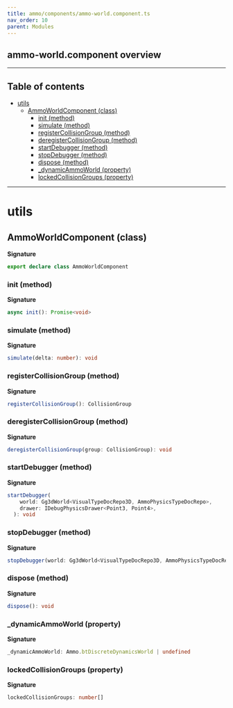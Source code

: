 ```yaml
---
title: ammo/components/ammo-world.component.ts
nav_order: 10
parent: Modules
---
```


## ammo-world.component overview

---

<h2 class="text-delta">Table of contents</h2>

- [utils](#utils)
  - [AmmoWorldComponent (class)](#ammoworldcomponent-class)
    - [init (method)](#init-method)
    - [simulate (method)](#simulate-method)
    - [registerCollisionGroup (method)](#registercollisiongroup-method)
    - [deregisterCollisionGroup (method)](#deregistercollisiongroup-method)
    - [startDebugger (method)](#startdebugger-method)
    - [stopDebugger (method)](#stopdebugger-method)
    - [dispose (method)](#dispose-method)
    - [\_dynamicAmmoWorld (property)](#_dynamicammoworld-property)
    - [lockedCollisionGroups (property)](#lockedcollisiongroups-property)

---

# utils

## AmmoWorldComponent (class)

**Signature**

```ts
export declare class AmmoWorldComponent
```

### init (method)

**Signature**

```ts
async init(): Promise<void>
```

### simulate (method)

**Signature**

```ts
simulate(delta: number): void
```

### registerCollisionGroup (method)

**Signature**

```ts
registerCollisionGroup(): CollisionGroup
```

### deregisterCollisionGroup (method)

**Signature**

```ts
deregisterCollisionGroup(group: CollisionGroup): void
```

### startDebugger (method)

**Signature**

```ts
startDebugger(
    world: Gg3dWorld<VisualTypeDocRepo3D, AmmoPhysicsTypeDocRepo>,
    drawer: IDebugPhysicsDrawer<Point3, Point4>,
  ): void
```

### stopDebugger (method)

**Signature**

```ts
stopDebugger(world: Gg3dWorld<VisualTypeDocRepo3D, AmmoPhysicsTypeDocRepo>): void
```

### dispose (method)

**Signature**

```ts
dispose(): void
```

### \_dynamicAmmoWorld (property)

**Signature**

```ts
_dynamicAmmoWorld: Ammo.btDiscreteDynamicsWorld | undefined
```

### lockedCollisionGroups (property)

**Signature**

```ts
lockedCollisionGroups: number[]
```
